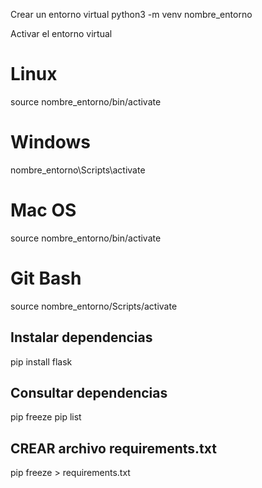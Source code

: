 Crear un entorno virtual
python3 -m venv nombre_entorno


Activar el entorno virtual
# Linux
source nombre_entorno/bin/activate

# Windows
nombre_entorno\Scripts\activate

# Mac OS
source nombre_entorno/bin/activate

# Git Bash
source nombre_entorno/Scripts/activate

## Instalar dependencias
 pip install flask

## Consultar dependencias
pip freeze
pip list

## CREAR archivo requirements.txt
pip freeze > requirements.txt